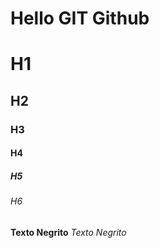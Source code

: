 # Hello GIT Github

# H1
## H2
### H3
#### H4
##### H5
###### H6

**Texto Negrito**
_Texto Negrito_
